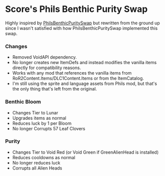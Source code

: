 # Score's Phils Benthic Purity Swap

Highly inspired by [PhilsBenthicPuritySwap](https://thunderstore.io/package/BoaphilMods/PhilsBenthicPuritySwap/) but rewritten from the ground up since I wasn't satisfied with how PhilsBenthicPuritySwap implemented this swap.

### Changes
- Removed VoidAPI dependency.
- No longer creates new ItemDefs and instead modifies the vanilla items directly for compatibility reasons.
- Works with any mod that references the vanilla items from RoR2Content.Items/DLC1Content.Items or from the ItemCatalog.
- I'm still using the sprite and language assets from Phils mod, but that's the only thing that's left from the original.

### Benthic Bloom
- Changes Tier to Lunar
- Upgrades items as normal
- Reduces luck by 1 per Bloom
- No longer Corrupts 57 Leaf Clovers

### Purity
- Changes Tier to Void Red (or Void Green if GreenAlienHead is installed)
- Reduces cooldowns as normal
- No longer reduces luck
- Corrupts all Alien Heads
